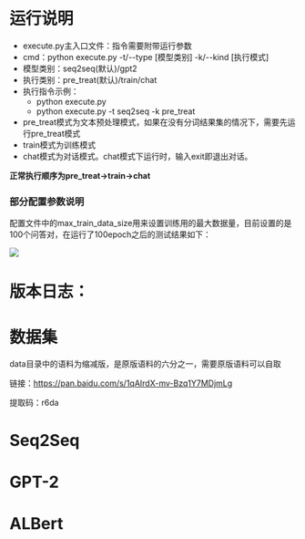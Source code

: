 # 运行说明
+ execute.py主入口文件：指令需要附带运行参数
+ cmd：python execute.py -t/--type [模型类别] -k/--kind [执行模式]
+ 模型类别：seq2seq(默认)/gpt2
+ 执行类别：pre_treat(默认)/train/chat
+ 执行指令示例：
   + python execute.py
   + python execute.py -t seq2seq -k pre_treat
+ pre_treat模式为文本预处理模式，如果在没有分词结果集的情况下，需要先运行pre_treat模式
+ train模式为训练模式
+ chat模式为对话模式。chat模式下运行时，输入exit即退出对话。

**正常执行顺序为pre_treat->train->chat**

### 部分配置参数说明
配置文件中的max_train_data_size用来设置训练用的最大数据量，目前设置的是100个问答对，在运行了100epoch之后的测试结果如下：

![](https://img-blog.csdnimg.cn/20200911224136498.png?x-oss-process=image/watermark,type_ZmFuZ3poZW5naGVpdGk,shadow_10,text_aHR0cHM6Ly9ibG9nLmNzZG4ubmV0L0RCQ18xMjE=,size_16,color_FFFFFF,t_70#pic_center)

# 版本日志：



# 数据集
data目录中的语料为缩减版，是原版语料的六分之一，需要原版语料可以自取

链接：https://pan.baidu.com/s/1qAIrdX-mv-Bzq1Y7MDjmLg 

提取码：r6da

# Seq2Seq

# GPT-2

# ALBert